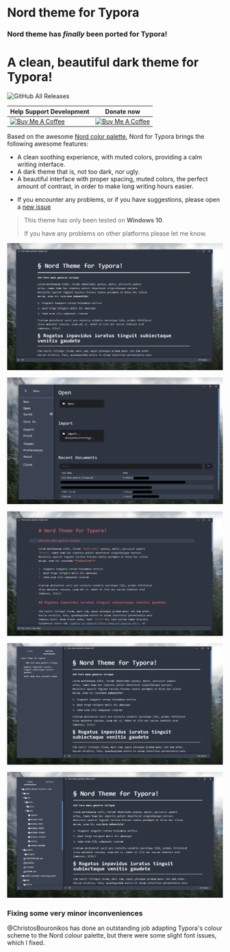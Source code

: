 
# **Nord** theme for Typora

### **Nord** theme has *finally* been ported for Typora!

# A clean, beautiful dark theme for Typora!
![GitHub All Releases](https://img.shields.io/github/downloads/ChristosBouronikos/typora-nord-theme/total?color=%23c060a1&style=flat-square)


| Help Support Development                                     | Donate now |                   
| ------------------------------------------------------------ | ------------------------------------------------------------ |
| <a href="https://www.buymeacoffee.com/chrisbouronikos" target="_blank"><img src="https://cdn.buymeacoffee.com/buttons/default-red.png" alt="Buy Me A Coffee" width="360" height="80"></a> | <a href="https://paypal.me/christosbouronikos" target="_blank"><img src="https://i.imgur.com/Fc70eDk.png" alt="Buy Me A Coffee" width="300" height="100"></a> |



Based on the awesome [Nord color palette](https://www.nordtheme.com/), Nord for Typora brings the following awesome features:

- A clean soothing experience, with muted colors, providing a calm writing interface.
- A dark theme that is, not too dark, nor ugly. 
- A beautiful interface with proper spacing, muted colors, the perfect amount of contrast, in order to make long writing hours easier.
* If you encounter any problems, or if you have suggestions, please open a [new issue](https://github.com/ChristosBouronikos/typora-nord-theme/issues/new)  


> This theme has only been tested on **Windows 10**. 
>
> If you have any problems on other platforms please let me know.


![](/media/nord1.png)

![](/media/nord2.png)

![](/media/nord3.png)

![](/media/nord4.png)

![](/media/nord5.png)

### Fixing some very minor inconveniences

@ChristosBouronikos has done an outstanding job adapting Typora's colour scheme to the Nord colour palette, but there were some slight font issues, which I fixed.